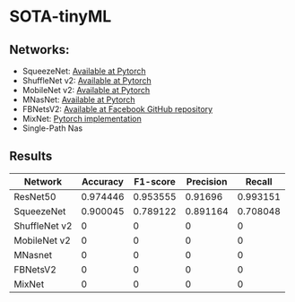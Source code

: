 # SOTA-tinyML

## Networks:
* SqueezeNet: [Available at Pytorch](https://pytorch.org/docs/stable/torchvision/models.html) 
* ShuffleNet v2: [Available at Pytorch](https://pytorch.org/docs/stable/torchvision/models.html)
* MobileNet v2: [Available at Pytorch](https://pytorch.org/docs/stable/torchvision/models.html)
* MNasNet: [Available at Pytorch](https://pytorch.org/docs/stable/torchvision/models.html)
* FBNetsV2: [Available at Facebook GitHub repository](https://github.com/facebookresearch/mobile-vision)
* MixNet: [Pytorch implementation](https://github.com/ansleliu/MixNet-PyTorch)
* Single-Path Nas


## Results

| Network | Accuracy | F1-score | Precision | Recall |
| -- | -- | -- | -- | -- |
| ResNet50 | 0.974446 | 0.953555 | 0.91696 | 0.993151 |
| SqueezeNet | 0.900045 | 0.789122 | 0.891164 | 0.708048 |
| ShuffleNet v2 | 0 | 0 | 0 | 0 |
| MobileNet v2 | 0 | 0 | 0 | 0 |
| MNasnet | 0 | 0 | 0 | 0 |
| FBNetsV2 | 0 | 0 | 0 | 0 |
| MixNet | 0 | 0 | 0 | 0 |
